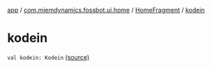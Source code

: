 [app](../../index.md) / [com.miemdynamics.fossbot.ui.home](../index.md) / [HomeFragment](index.md) / [kodein](./kodein.md)

# kodein

`val kodein: Kodein` [(source)](https://github.com/binyot/fossbot/tree/master/app/src/main/java/com/miemdynamics/fossbot/ui/home/HomeFragment.kt#L23)